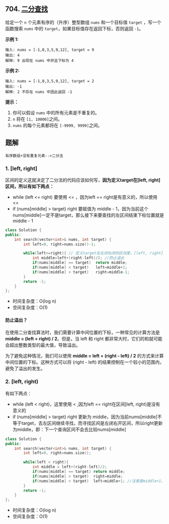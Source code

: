## 704. [二分查找](https://leetcode.cn/problems/binary-search/)

给定一个 `n` 个元素有序的（升序）整型数组 `nums` 和一个目标值 `target` ，写一个函数搜索 `nums` 中的 `target`，如果目标值存在返回下标，否则返回 `-1`。


**示例 1:**

```
输入: nums = [-1,0,3,5,9,12], target = 9
输出: 4
解释: 9 出现在 nums 中并且下标为 4
```

**示例 2:**

```
输入: nums = [-1,0,3,5,9,12], target = 2
输出: -1
解释: 2 不存在 nums 中因此返回 -1
```

 

**提示：**

1. 你可以假设 `nums` 中的所有元素是不重复的。
2. `n` 将在 `[1, 10000]`之间。
3. `nums` 的每个元素都将在 `[-9999, 9999]`之间。



## 题解

`有序数组+没有重复元素-->二分法`

### 1. [left, right]

区间的定义这就决定了二分法的代码应该如何写，**因为定义target在[left, right]区间，所以有如下两点：**

- while (left <= right) 要使用 <= ，因为left == right是有意义的，所以使用 <=
- if (nums[middle] > target) right 要赋值为 middle - 1，因为当前这个nums[middle]一定不是target，那么接下来要查找的左区间结束下标位置就是 middle - 1

```c++
class Solution {
public:
    int search(vector<int>& nums, int target) {
        int left=0, right=nums.size()-1;

        while(left<=right){ // 定义target在左闭右闭的区间里，[left, right]
            int middle=left+(right-left)/2; //防止溢出
            if(nums[middle] == target)  return middle;
            if(nums[middle] < target)   left=middle+1; 
            if(nums[middle] > target)   right=middle-1;
        }
        return -1;
    }
};
```

+ 时间复杂度：O(log n)
+ 空间复杂度：O(1)



#### 防止溢出？

在使用二分查找算法时，我们需要计算中间位置的下标，一种常见的计算方法是 **middle = (left + right) / 2**。但是，当 left 和 right 都非常大时，它们的和就可能会超出整数类型的最大值，导致溢出。

为了避免这种情况，我们可以使用 **middle = left + (right - left) / 2** 的方式来计算中间位置的下标。这种方式可以将 (right - left) 的结果控制在一个较小的范围内，避免了溢出的发生。



### 2. [left, right)

有如下两点：

- while (left < right)，这里使用 < ,因为left == right在区间[left, right)是没有意义的
- if (nums[middle] > target) right 更新为 middle，因为当前nums[middle]不等于target，去左区间继续寻找，而寻找区间是左闭右开区间，所以right更新为middle，即：下一个查询区间不会去比较nums[middle]

```c++
class Solution {
public:
    int search(vector<int>& nums, int target) {
        int left=0, right=nums.size();

        while(left < right){
            int middle = left+(right-left)/2;
            if(nums[middle] == target) return middle;
            if(nums[middle] > target)  right=middle;
            if(nums[middle] < target)  left=middle+1; //注意是middle+1，不是middle
        }
        return -1;
    }
};
```

+ 时间复杂度：O(log n)
+ 空间复杂度：O(1)
